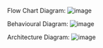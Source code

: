 Flow Chart Diagram:
![image](https://user-images.githubusercontent.com/60956504/158019666-a40ec94e-4e20-4bcd-8653-75376e41aa69.png)

Behavioural Diagram:
![image](https://user-images.githubusercontent.com/60956504/158019742-84366ecb-39ee-4ab6-ae19-884113082dc8.png)

Architecture Diagram:
![image](https://user-images.githubusercontent.com/60956504/158019897-48a0f00c-f2c8-40dd-bcfc-3cd816be937a.png)


